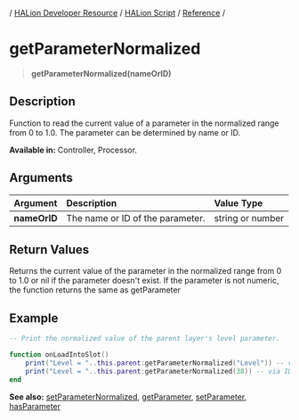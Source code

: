 / [HALion Developer Resource](../..//HALion-Developer-Resource.md) / [HALion Script](./HALion-Script.md) / [Reference](./Reference.md) /

# getParameterNormalized

>**getParameterNormalized(nameOrID)**

## Description

Function to read the current value of a parameter in the normalized range from 0 to 1.0. The parameter can be determined by name or ID.

**Available in:** Controller, Processor.

## Arguments

|Argument|Description|Value Type|
|:-|:-|:-|
|**nameOrID**|The name or ID of the parameter.|string or number|

## Return Values

Returns the current value of the parameter in the normalized range from 0 to 1.0 or nil if the parameter doesn't exist. If the parameter is not numeric, the function returns the same as getParameter

## Example

```lua
-- Print the normalized value of the parent layer's level parameter.

function onLoadIntoSlot()
    print("Level = "..this.parent:getParameterNormalized("Level")) -- via name
    print("Level = "..this.parent:getParameterNormalized(38)) -- via ID
end
```

**See also:** [setParameterNormalized](./setParameterNormalized.md), [getParameter](./getParameter.md), [setParameter](./setParameter.md), [hasParameter](./hasParameter.md)